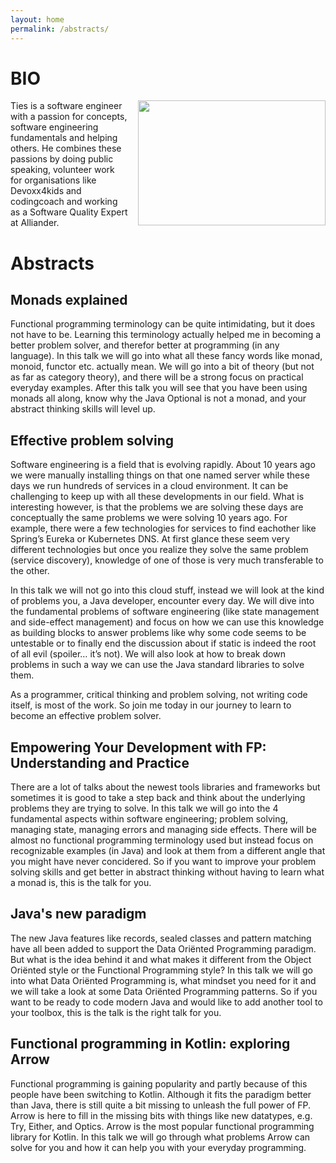 ```yaml
---
layout: home
permalink: /abstracts/
---
```


# BIO
<img src="../assets/img/DSCF1417.jpg" style="width:300px;height:200px;float:right;margin-left:15px">

Ties is a software engineer with a passion for concepts, software engineering fundamentals and helping others.
He combines these passions by doing public speaking, volunteer work for organisations like Devoxx4kids and codingcoach and working as a Software Quality Expert at Alliander.


# Abstracts

## Monads explained

Functional programming terminology can be quite intimidating, but it does not have to be.
Learning this terminology actually helped me in becoming a better problem solver, and therefor better at programming (in any language).
In this talk we will go into what all these fancy words like monad, monoid, functor etc. actually mean.
We will go into a bit of theory (but not as far as category theory), and there will be a strong focus on practical everyday examples.
After this talk you will see that you have been using monads all along, know why the Java Optional is not a monad, and your abstract thinking skills will level up.

## Effective problem solving

Software engineering is a field that is evolving rapidly. About 10 years ago we were manually installing things on that one named server while these days we run hundreds of services in a cloud environment.
It can be challenging to keep up with all these developments in our field.
What is interesting however, is that the problems we are solving these days are conceptually the same problems we were solving 10 years ago.
For example, there were a few technologies for services to find eachother like Spring’s Eureka or Kubernetes DNS. At first glance these seem very different technologies but once you realize they solve the same problem (service discovery), knowledge of one of those is very much transferable to the other.

In this talk we will not go into this cloud stuff, instead we will look at the kind of problems you, a Java developer, encounter every day.
We will dive into the fundamental problems of software engineering (like state management and side-effect management) and focus on how we can use this knowledge as building blocks to answer problems like why some code seems to be untestable or to finally end the discussion about if static is indeed the root of all evil (spoiler… it’s not). We will also look at how to break down problems in such a way we can use the Java standard libraries to solve them.

As a programmer, critical thinking and problem solving, not writing code itself, is most of the work.
So join me today in our journey to learn to become an effective problem solver.

## Empowering Your Development with FP: Understanding and Practice

There are a lot of talks about the newest tools libraries and frameworks but sometimes it is good to take a step back and think about the underlying problems they are trying to solve. In this talk we will go into the 4 fundamental aspects within software engineering; problem solving, managing state, managing errors and managing side effects. There will be almost no functional programming terminology used but instead focus on recognizable examples (in Java) and look at them from a different angle that you might have never concidered. So if you want to improve your problem solving skills and get better in abstract thinking without having to learn what a monad is, this is the talk for you.

## Java's new paradigm

The new Java features like records, sealed classes and pattern matching have all been added to support the Data Oriënted Programming paradigm.
But what is the idea behind it and what makes it different from the Object Oriënted style or the Functional Programming style?
In this talk we will go into what Data Oriënted Programming is, what mindset you need for it and we will take a look at some Data Oriënted Programming patterns.
So if you want to be ready to code modern Java and would like to add another tool to your toolbox, this is the talk is the right talk for you.

## Functional programming in Kotlin: exploring Arrow

Functional programming is gaining popularity and partly because of this people have been switching to Kotlin.
Although it fits the paradigm better than Java, there is still quite a bit missing to unleash the full power of FP.
Arrow is here to fill in the missing bits with things like new datatypes, e.g. Try, Either, and Optics. Arrow is the most popular functional programming library for Kotlin.
In this talk we will go through what problems Arrow can solve for you and how it can help you with your everyday programming.